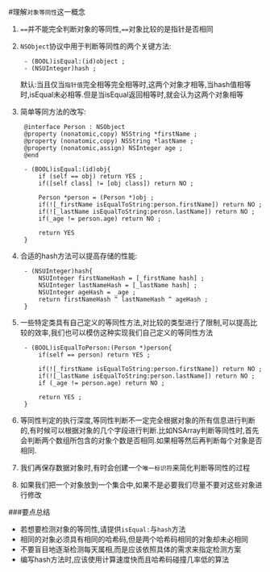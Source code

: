 #理解`对象等同性`这一概念

1. `==`并不能完全判断对象的等同性,`==`对象比较的是指针是否相同

2. `NSObject`协议中用于判断等同性的两个关键方法:

		- (BOOL)isEqual:(id)object ;
		- (NSUInteger)hash ;
		
	默认:当且仅当`指针值`完全相等完全相等时,这两个对象才相等,当hash值相等时,isEqual未必相等.但是当isEqual返回相等时,就会认为这两个对象相等
	
3. 简单等同方法的改写:

		@interface Person : NSObject
		@property (nonatomic,copy) NSString *firstName ;
		@property (nonatomic,copy) NSString *lastName ;
		@property (nonatomic,assign) NSInteger age ;
		@end
		
		- (BOOL)isEqual:(id)obj{
			if (self == obj) return YES ;
			if([self class] != [obj class]) return NO ;
			
			Person *person = (Person *)obj ;
			if(![_firstName isEqualToString:person.firstName]) return NO ;
			if(![_lastName isEqualToString:perosn.lastName]) return NO ;
			if(_age != person.age) return NO ;
			
			return YES
		}
		
4. 合适的hash方法可以提高存储的性能:

		- (NSUInteger)hash{
			NSUInteger firstNameHash = [_firstName hash] ;
			NSUInteger lastNameHash = [_lastName hash] ;
			NSUInteger ageHash = _age ;
			return firstNameHash ^ lastNameHash ^ ageHash ;
		}
		
5. 一些特定类具有自己定义的等同性方法,对比较的类型进行了限制,可以提高比较的效率,我们也可以模仿这种实现我们自己定义的等同性方法

		- (BOOL)isEqualToPerson:(Person *)person{
			if(self == person) return YES ;
			
			if(![_firstName isEqualToString:person.firstName]) return NO ;
			if(![_lastName isEqualToString:person.lastName]) return NO ;
			if (_age != person.age) return NO ;
			
			return YES ;
		}
		
6. 等同性判定的执行深度,等同性判断不一定完全根据对象的所有信息进行判断的,有时候可以根据对象的几个字段进行判断.比如NSArray判断等同性时,首先会判断两个数组所包含的对象个数是否相同.如果相等然后再判断每个对象是否相同.

7. 我们再保存数据对象时,有时会创建一个`唯一标识符`来简化判断等同性的过程

8. 如果我们把一个对象放到一个集合中,如果不是必要我们尽量不要对这些对象进行修改

###要点总结
* 若想要检测对象的等同性,请提供`isEqual:`与`hash`方法
* 相同的对象必须具有相同的哈希码,但是两个哈希码相同的对象却未必相同
* 不要盲目地逐渐检测每天属相,而是应该依照具体的需求来指定检测方案
* 编写hash方法时,应该使用计算速度快而且哈希码碰撞几率低的算法

